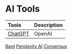 # AI Tools

Tools | Description
:--- | :---
[ChatGPT]([https://chat.openai.com/?model=text-davinci-002-render-sha](https://chat.openai.com/)) | OpenAI
[Bard]()
[Perplexity AI]()
[Consensus]()
